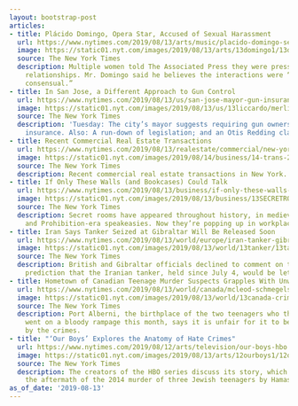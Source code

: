 ```yaml
---
layout: bootstrap-post
articles:
- title: Plácido Domingo, Opera Star, Accused of Sexual Harassment
  url: https://www.nytimes.com/2019/08/13/arts/music/placido-domingo-sexual-harassment-opera.html
  image: https://static01.nyt.com/images/2019/08/13/arts/13domingo1/13domingo1-facebookJumbo.jpg
  source: The New York Times
  description: Multiple women told The Associated Press they were pressured into sexual
    relationships. Mr. Domingo said he believes the interactions were “welcomed and
    consensual.”
- title: In San Jose, a Different Approach to Gun Control
  url: https://www.nytimes.com/2019/08/13/us/san-jose-mayor-gun-insurance.html
  image: https://static01.nyt.com/images/2019/08/13/us/13liccardo/merlin_148681296_2d9a9d06-dd55-464b-b1a5-a80eabace6c9-facebookJumbo.jpg
  source: The New York Times
  description: 'Tuesday: The city’s mayor suggests requiring gun owners to buy liability
    insurance. Also: A run-down of legislation; and an Otis Redding classic.'
- title: Recent Commercial Real Estate Transactions
  url: https://www.nytimes.com/2019/08/13/realestate/commercial/new-york-commercial-real-estate.html
  image: https://static01.nyt.com/images/2019/08/14/business/14-trans-2/14-trans-2-facebookJumbo.jpg
  source: The New York Times
  description: Recent commercial real estate transactions in New York.
- title: If Only These Walls (and Bookcases) Could Talk
  url: https://www.nytimes.com/2019/08/13/business/if-only-these-walls-and-bookcases-could-talk.html
  image: https://static01.nyt.com/images/2019/08/13/business/13SECRETROOMS-MACMILLAN-01/merlin_159080910_d62e3a07-0272-4e58-bb5c-97150f5871d3-facebookJumbo.jpg
  source: The New York Times
  description: Secret rooms have appeared throughout history, in medieval castles
    and Prohibition-era speakeasies. Now they’re popping up in workplaces.
- title: Iran Says Tanker Seized at Gibraltar Will Be Released Soon
  url: https://www.nytimes.com/2019/08/13/world/europe/iran-tanker-gibraltar.html
  image: https://static01.nyt.com/images/2019/08/13/world/13tanker/13tanker-facebookJumbo.jpg
  source: The New York Times
  description: British and Gibraltar officials declined to comment on the Iranian
    prediction that the Iranian tanker, held since July 4, would be let go.
- title: Hometown of Canadian Teenage Murder Suspects Grapples With Unwanted Infamy
  url: https://www.nytimes.com/2019/08/13/world/canada/mcleod-schmegelsky-canada-murders.html
  image: https://static01.nyt.com/images/2019/08/13/world/13canada-crime1/13canada-crime1-facebookJumbo.jpg
  source: The New York Times
  description: Port Alberni, the birthplace of the two teenagers who the police say
    went on a bloody rampage this month, says it is unfair for it to be tarnished
    by the crimes.
- title: "‘Our Boys’ Explores the Anatomy of Hate Crimes"
  url: https://www.nytimes.com/2019/08/12/arts/television/our-boys-hbo.html
  image: https://static01.nyt.com/images/2019/08/13/arts/12ourboys1/12ourboys1-facebookJumbo.jpg
  source: The New York Times
  description: The creators of the HBO series discuss its story, which dramatizes
    the aftermath of the 2014 murder of three Jewish teenagers by Hamas militants.
as_of_date: '2019-08-13'
---
```



